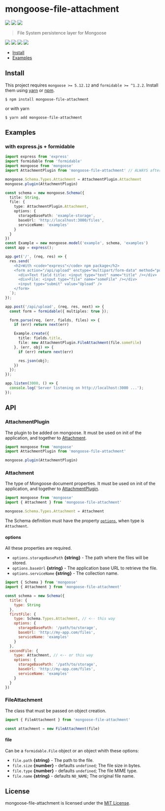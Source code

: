 # mongoose-file-attachment

[![][npmv-img]][npmv-url] [![][license-img]][license-url] [![][build-img]][build-url]

> File System persistence layer for Mongoose

[![][npm-weekly-img]][npmv-url] [![][npm-monthly-img]][npmv-url]
[![][npm-yearly-img]][npmv-url] [![][npm-alltime-img]][npmv-url]

* [Install](#Install)
* [Examples](#Examples)

## Install

This project requires `mongoose >= 5.12.12` and `formidable >= ^1.2.2`. Install them using [yarn](https://yarnpkg.com)
or [npm](https://npmjs.com).

```shell
$ npm install mongoose-file-attachment
```

or with yarn

```shell
$ yarn add mongoose-file-attachment
```

## Examples

### with express.js + formidable

```typescript
import express from 'express'
import formidable from 'formidable'
import mongoose from 'mongoose'
import AttachmentPlugin from 'mongoose-file-attachment' // ALWAYS after mongoose

mongoose.Schema.Types.Attachment = AttachmentPlugin.Attachment
mongoose.plugin(AttachmentPlugin)

const schema = new mongoose.Schema({
  title: String,
  file: {
    type: AttachmentPlugin.Attachment,
    options: {
      storageBasePath: 'example-storage',
      baseUrl: 'http://localhost:3000/files',
      serviceName: 'examples'
    }
  }
})
const Example = new mongoose.model('example', schema, 'examples')
const app = express();

app.get('/', (req, res) => {
  res.send(`
    <h2>With <code>"express"</code> npm package</h2>
    <form action="/api/upload" enctype="multipart/form-data" method="post">
      <div>Text field title: <input type="text" name="title" /></div>
      <div>File: <input type="file" name="someFile" /></div>
      <input type="submit" value="Upload" />
    </form>
  `);
});

app.post('/api/upload', (req, res, next) => {
  const form = formidable({ multiples: true });

  form.parse(req, (err, fields, files) => {
    if (err) return next(err)

    Example.create({
      title: fields.title,
      file: new AttachmentPlugin.FileAttachment(file.someFile)
    }, (err, obj) => {
      if (err) return next(err)

      res.json(obj);
    })
  });
});

app.listen(3000, () => {
  console.log('Server listening on http://localhost:3000 ...');
});
```

## API

### AttachmentPlugin

The plugin to be added on mongoose. It must be used on init of the application, and together
to [Attachment](#attachment).

```js
import mongoose from 'mongoose'
import AttachmentPlugin from 'mongoose-file-attachment'

mongoose.plugin(AttachmentPlugin)
```

### Attachment

The type of Mongoose document properties. It must be used on init of the application, and together
to [AttachmentPlugin](#attachmentplugin).

```js
import mongoose from 'mongoose'
import { Attachment } from 'mongoose-file-attachment'

mongoose.Schema.Types.Attachment = Attachment
```

The Schema definition must have the property [`options`](#options), when type is `Attachment`.

#### options

All these properties are required.

- `options.storageBasePath` **{string}** - The path where the files will be stored.
- `options.baseUrl` **{string}** - The application base URL to retrieve the file.
- `options.serviceName` **{string}** - The collection name.

```js
import { Schema } from 'mongoose'
import { Attachment } from 'mongoose-file-attachment'

const schema = new Schema({
  title: {
    type: String
  },
  firstFile: {
    type: Schema.Types.Attachment, // <-- this way
    options: {
      storageBasePath: '/path/to/storage',
      baseUrl: 'http://my-app.com/files',
      serviceName: 'examples'
    }
  },
  secondFile: {
    type: Attachment, // <-- or this way
    options: {
      storageBasePath: '/path/to/storage',
      baseUrl: 'http://my-app.com/files',
      serviceName: 'examples'
    }
  }
})
```

### FileAttachment

The class that must be passed on object creation.

```js
import { FileAttachment } from 'mongoose-file-attachment'

const attachment = new FileAttachment(file)
```

#### file

Can be a `formidable.File` object or an object whith these options:

- `file.path` **{string}** - The path to the file.
- `file.size` **{number}** - defaults `undefined`; The file size in bytes.
- `file.type` **{number}** - defaults `undefined`; The file MIME type.
- `file.name` **{string}** - defaults `NO_NAME`; The original file name.

## License

mongoose-file-attachment is licensed under the [MIT License][license-url].

<!-- LINKS -->

[npmv-img]: https://badgen.net/npm/v/mongoose-file-attachment?icon=npm

[npmv-url]: https://npmjs.org/package/mongoose-file-attachment

[npm-weekly-img]: https://badgen.net/npm/dw/mongoose-file-attachment?icon=npm&cache=300

[npm-monthly-img]: https://badgen.net/npm/dm/mongoose-file-attachment?icon=npm&cache=300

[npm-yearly-img]: https://badgen.net/npm/dy/mongoose-file-attachment?icon=npm&cache=300

[npm-alltime-img]: https://badgen.net/npm/dt/mongoose-file-attachment?icon=npm&cache=300&label=total%20downloads

[license-img]: https://badgen.net/npm/license/mongoose-file-attachment

[license-url]: https://github.com/CassianoSF/mongoose-file-attachment/blob/master/package.json

[build-img]: https://badgen.net/github/checks/CassianoSF/mongoose-file-attachment?cache=300&icon=github

[build-url]: https://github.com/CassianoSF/mongoose-file-attachment/actions
